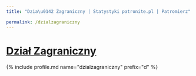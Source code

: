 ```yaml
---
title: "Dzia\u0142 Zagraniczny | Statystyki patronite.pl | Patromierz"

permalink: /dzialzagraniczny
---
```


# [Dział Zagraniczny](https://patronite.pl/dzialzagraniczny)

{% include profile.md name="dzialzagraniczny" prefix="d" %}
